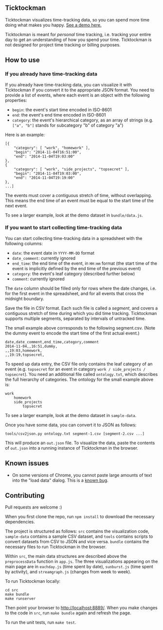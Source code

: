 ## Ticktockman

Ticktockman visualizes time-tracking data, so you can spend more time doing
what makes you happy. [See a demo here.](https://cberzan.github.io/ticktockman/)

Ticktockman is meant for _personal_ time tracking, i.e. tracking your entire
day to get an understanding of how you spend your time. Ticktockman is not
designed for project time tracking or billing purposes.


## How to use

### If you already have time-tracking data

If you already have time-tracking data, you can visualize it with Ticktockman
if you convert it to the appropriate JSON format. You need to provide a list of
events, where each event is an object with the following properties:

- `begin`: the event's start time encoded in ISO-8601
- `end`: the event's end time encoded in ISO-8601
- `category`: the event's hierarchical category, as an array of strings (e.g.
  `["a", "b"]` stands for subcategory "b" of category "a")

Here is an example:

    [{
        "category": [ "work", "homework" ],
        "begin": "2014-11-04T16:51:00",
        "end": "2014-11-04T19:03:00"
    },
    {
        "category": [ "work", "side_projects", "topsecret" ],
        "begin": "2014-11-04T19:03:00",
        "end": "2014-11-04T19:19:00"
    },
    ...]

The events must cover a contiguous stretch of time, without overlapping. This
means the end time of an event must be equal to the start time of the next
event.

To see a larger example, look at the demo dataset in `bundle/data.js`.


### If you want to start collecting time-tracking data

You can start collecting time-tracking data in a spreadsheet with the following
columns:

- `date`: the event date in `YYYY-MM-DD` format
- `date_comment`: currently ignored
- `end_time`: the end time of the event, in `HH:mm` format (the start time of
  the event is implicitly defined by the end time of the previous event)
- `category`: the event's leaf category (described further below)
- `comment`: currently ignored

The `date` column should be filled only for rows where the date changes, i.e.
for the first event in the spreadsheet, and for all events that cross the
midnight boundary.

Save the file in CSV format. Each such file is called a _segment_, and covers a
contiguous stretch of time during which you did time tracking. Ticktockman
supports multiple segments, separated by intervals of untracked time.

The small example above corresponds to the following segment.csv. (Note the
dummy event to encode the start time of the first actual event.)

    date,date_comment,end_time,category,comment
    2014-11-04,,16:51,dummy,
    ,,19:03,homework,
    ,,19:19,topsecret,

To speed up data entry, the CSV file only contains the leaf category of an
event (e.g. `topsecret` for an event in category `work / side_projects /
topsecret`). You need an additional file called `ontology.txt`, which describes
the full hierarchy of categories. The ontology for the small example above is:

    work
        homework
        side_projects
            topsecret

To see a larger example, look at the demo dataset in `sample-data`.

Once you have some data, you can convert it to JSON as follows:

```
tools/csv2json.py ontology.txt segment-1.csv [segment-2.csv ...]
```

This will produce an `out.json` file. To visualize the data, paste the contents
of `out.json` into a running instance of Ticktockman in the browser.


## Known issues

* On some versions of Chrome, you cannot paste large amounts of text into the
  "load data" dialog. This is a [known
  bug](http://code.google.com/p/chromium/issues/detail?id=367549).


## Contributing

Pull requests are welcome :)

When you first clone the repo, run `npm install` to download the necessary
dependencies.

The project is structured as follows: `src` contains the visualization code,
`sample-data` contains a sample CSV dataset, and `tools` contains scripts to
convert datasets from CSV to JSON and vice versa. `bundle` contains the
necessary files to run Ticktockman in the browser.

Within `src`, the main data structures are described above the `preprocessData`
function in `app.js`. The three visualizations appearing on the main page are
in `eachday.js` (time spent by date), `sunburst.js` (time spent by activity),
and `streamgraph.js` (changes from week to week).

To run Ticktockman locally:

```
cd src
make bundle
make runserver
```

Then point your browser to [http://localhost:8889/](http://localhost:8889/).
When you make changes to the code in `src`, run `make bundle` again and refresh
the page.

To run the unit tests, run `make test`.
